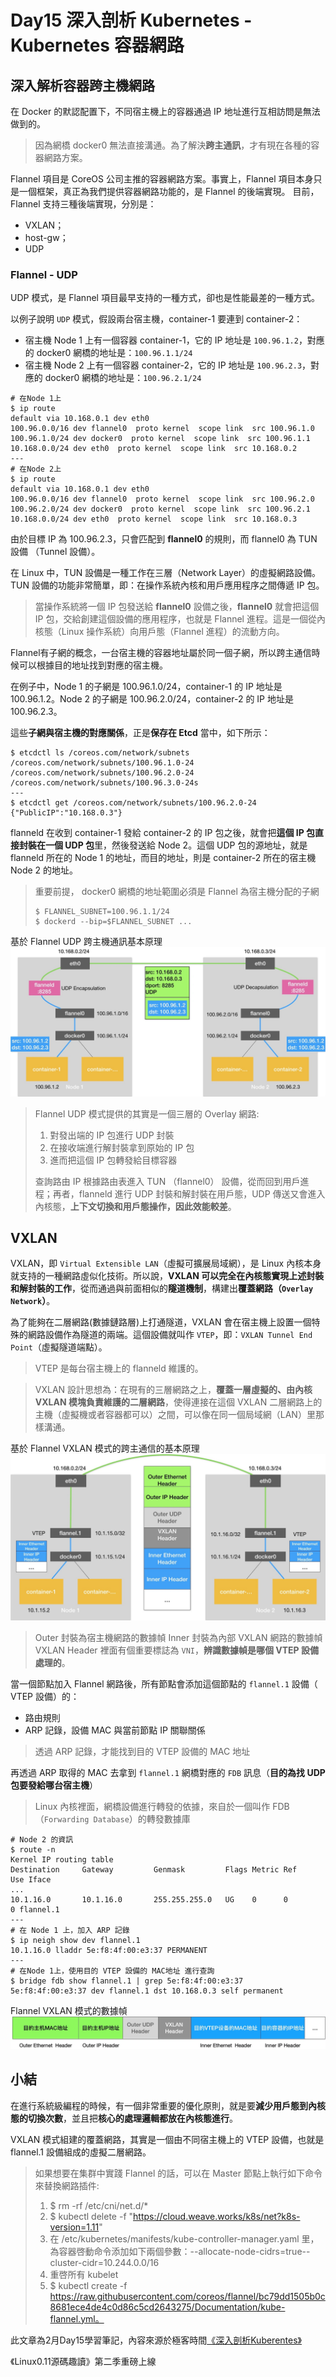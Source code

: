 # Day15 深入剖析 Kubernetes - Kubernetes 容器網路

## 深入解析容器跨主機網路

在 Docker 的默認配置下，不同宿主機上的容器通過 IP 地址進行互相訪問是無法做到的。
> 因為網橋 docker0 無法直接溝通。為了解決**跨主通訊**，才有現在各種的容器網路方案。

Flannel 項目是 CoreOS 公司主推的容器網路方案。事實上，Flannel 項目本身只是一個框架，真正為我們提供容器網路功能的，是 Flannel 的後端實現。
目前，Flannel 支持三種後端實現，分別是：
- VXLAN；
- host-gw；
- UDP

### Flannel - UDP

UDP 模式，是 Flannel 項目最早支持的一種方式，卻也是性能最差的一種方式。

以例子說明 `UDP` 模式，假設兩台宿主機，container-1 要連到 container-2：

- 宿主機 Node 1 上有一個容器 container-1，它的 IP 地址是 `100.96.1.2`，對應的 docker0 網橋的地址是：`100.96.1.1/24`
- 宿主機 Node 2 上有一個容器 container-2，它的 IP 地址是 `100.96.2.3`，對應的 docker0 網橋的地址是：`100.96.2.1/24`

```shell
# 在Node 1上
$ ip route
default via 10.168.0.1 dev eth0
100.96.0.0/16 dev flannel0  proto kernel  scope link  src 100.96.1.0
100.96.1.0/24 dev docker0  proto kernel  scope link  src 100.96.1.1
10.168.0.0/24 dev eth0  proto kernel  scope link  src 10.168.0.2
---
# 在Node 2上
$ ip route
default via 10.168.0.1 dev eth0
100.96.0.0/16 dev flannel0  proto kernel  scope link  src 100.96.2.0
100.96.2.0/24 dev docker0  proto kernel  scope link  src 100.96.2.1
10.168.0.0/24 dev eth0  proto kernel  scope link  src 10.168.0.3
```

由於目標 IP 為 100.96.2.3，只會匹配到 **flannel0** 的規則，而 flannel0 為 TUN 設備 （Tunnel 設備）。

在 Linux 中，TUN 設備是一種工作在三層（Network Layer）的虛擬網路設備。TUN 設備的功能非常簡單，即：在操作系統內核和用戶應用程序之間傳遞 IP 包。

> 當操作系統將一個 IP 包發送給 **flannel0** 設備之後，**flannel0** 就會把這個 IP 包，交給創建這個設備的應用程序，也就是 Flannel 進程。這是一個從內核態（Linux 操作系統）向用戶態（Flannel 進程）的流動方向。

Flannel有子網的概念，一台宿主機的容器地址屬於同一個子網，所以跨主通信時候可以根據目的地址找到對應的宿主機。

在例子中，Node 1 的子網是 100.96.1.0/24，container-1 的 IP 地址是 100.96.1.2。Node 2 的子網是 100.96.2.0/24，container-2 的 IP 地址是 100.96.2.3。

這些**子網與宿主機的對應關係**，正是**保存在 Etcd** 當中，如下所示：
```shell
$ etcdctl ls /coreos.com/network/subnets
/coreos.com/network/subnets/100.96.1.0-24
/coreos.com/network/subnets/100.96.2.0-24
/coreos.com/network/subnets/100.96.3.0-24s
---
$ etcdctl get /coreos.com/network/subnets/100.96.2.0-24
{"PublicIP":"10.168.0.3"}
```
flanneld 在收到 container-1 發給 container-2 的 IP 包之後，就會把**這個 IP 包直接封裝在一個 UDP 包**里，然後發送給 Node 2。這個 UDP 包的源地址，就是 flanneld 所在的 Node 1 的地址，而目的地址，則是 container-2 所在的宿主機 Node 2 的地址。

> 重要前提， docker0 網橋的地址範圍必須是 Flannel 為宿主機分配的子網
> ```shell
> $ FLANNEL_SUBNET=100.96.1.1/24
> $ dockerd --bip=$FLANNEL_SUBNET ...
> ```

基於 Flannel UDP 跨主機通訊基本原理
![](media/16769084797731/16769085808049.jpg)
 
> Flannel UDP 模式提供的其實是一個三層的 Overlay 網路:
> 1. 對發出端的 IP 包進行 UDP 封裝
> 2. 在接收端進行解封裝拿到原始的 IP 包
> 3. 進而把這個 IP 包轉發給目標容器
> 
> 查詢路由 IP 根據路由表進入 TUN （flannel0） 設備，從而回到用戶進程；再者，flanneld 進行 UDP 封裝和解封裝在用戶態，UDP 傳送又會進入內核態，**上下文切換和用戶態操作，因此效能較差**。

## VXLAN

VXLAN，即 `Virtual Extensible LAN`（虛擬可擴展局域網），是 Linux 內核本身就支持的一種網路虛似化技術。所以說，**VXLAN 可以完全在內核態實現上述封裝和解封裝的工作**，從而通過與前面相似的**隧道機制**，構建出**覆蓋網路（`Overlay Network`）**。

為了能夠在二層網路(數據鏈路層)上打通隧道，VXLAN 會在宿主機上設置一個特殊的網路設備作為隧道的兩端。這個設備就叫作 `VTEP`，即：`VXLAN Tunnel End Point`（虛擬隧道端點）。
> VTEP 是每台宿主機上的 flanneld 維護的。

> VXLAN 設計思想為：在現有的三層網路之上，**覆蓋一層虛擬的、由內核 VXLAN 模塊負責維護的二層網路**，使得連接在這個 VXLAN 二層網路上的主機（虛擬機或者容器都可以）之間，可以像在同一個局域網（LAN）里那樣溝通。

基於 Flannel VXLAN 模式的跨主通信的基本原理
![](media/16769084797731/16771671552883.jpg)

> Outer 封裝為宿主機網路的數據幀
> Inner 封裝為內部 VXLAN 網路的數據幀
> VXLAN Header 裡面有個重要標誌為 `VNI`，**辨識數據幀是哪個 VTEP 設備處理的**。


當一個節點加入 Flannel 網路後，所有節點會添加這個節點的 `flannel.1` 設備（ VTEP 設備）的：
- 路由規則
- ARP 記錄，設備 MAC 與當前節點 IP 關聯關係

> 透過 ARP 記錄，才能找到目的 VTEP 設備的 MAC 地址

再透過 ARP 取得的 MAC 去拿到 `flannel.1` 網橋對應的 `FDB` 訊息（**目的為找 UDP 包要發給哪台宿主機**）
> Linux 內核裡面，網橋設備進行轉發的依據，來自於一個叫作 FDB（`Forwarding Database`）的轉發數據庫
> 
```shell
# Node 2 的資訊
$ route -n
Kernel IP routing table
Destination     Gateway         Genmask         Flags Metric Ref    Use Iface
...
10.1.16.0       10.1.16.0       255.255.255.0   UG    0      0        0 flannel.1
---
# 在 Node 1 上，加入 ARP 記錄
$ ip neigh show dev flannel.1
10.1.16.0 lladdr 5e:f8:4f:00:e3:37 PERMANENT
---
# 在Node 1上，使用目的 VTEP 設備的 MAC地址 進行查詢
$ bridge fdb show flannel.1 | grep 5e:f8:4f:00:e3:37
5e:f8:4f:00:e3:37 dev flannel.1 dst 10.168.0.3 self permanent
```

Flannel VXLAN 模式的數據幀
![](media/16769084797731/16772054608724.jpg)

## 小結

在進行系統級編程的時候，有一個非常重要的優化原則，就是要**減少用戶態到內核態的切換次數**，並且把**核心的處理邏輯都放在內核態進行**。

VXLAN 模式組建的覆蓋網路，其實是一個由不同宿主機上的 VTEP 設備，也就是 flannel.1 設備組成的虛擬二層網路。

> 如果想要在集群中實踐 Flannel 的話，可以在 Master 節點上執行如下命令來替換網路插件:
> 1. $ rm -rf /etc/cni/net.d/*
> 2. $ kubectl delete -f "https://cloud.weave.works/k8s/net?k8s-version=1.11"
> 3. 在 /etc/kubernetes/manifests/kube-controller-manager.yaml 里，為容器啓動命令添加如下兩個參數：--allocate-node-cidrs=true--cluster-cidr=10.244.0.0/16
> 4. 重啓所有 kubelet
> 5. $ kubectl create -f https://raw.githubusercontent.com/coreos/flannel/bc79dd1505b0c8681ece4de4c0d86c5cd2643275/Documentation/kube-flannel.yml。

此文章為2月Day15學習筆記，內容來源於極客時間[《深入剖析Kuberentes》](https://time.geekbang.org/column/article/65287)

《Linux0.11源碼趣讀》第二季重磅上線